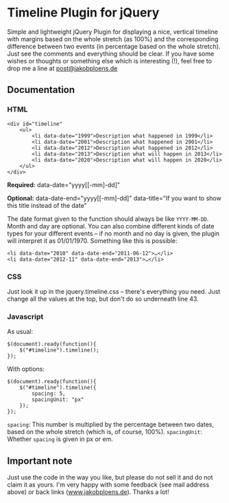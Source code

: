 # Timeline Plugin for jQuery

Simple and lightweight jQuery Plugin for displaying a nice, vertical timeline with margins based on the whole stretch (as 100%) and the corresponding difference between two events (in percentage based on the whole stretch). Just see the comments and everything should be clear. If you have some wishes or thoughts or something else which is interesting (!), feel free to drop me a line at post@jakobploens.de

## Documentation

### HTML

	<div id="timeline"
		<ul>
			<li data-date="1999">Description what happened in 1999</li>
			<li data-date="2001">Description what happened in 2001</li>
			<li data-date="2012">Description what happened in 2012</li>
			<li data-date="2013">Description what will happen in 2013</li>
			<li data-date="2020">Description what will happen in 2020</li>
		</ul>
	</div>


**Required:**
	data-date="yyyy[[-mm]-dd]"

**Optional:**
	data-date-end="yyyy[[-mm]-dd]"
	data-title="If you want to show this title instead of the date"

The date format given to the function should always be like <code>YYYY-MM-DD</code>. Month and day are optional. You can also combine different kinds of date types for your different events – if no month and no day is given, the plugin will interpret it as 01/01/1970. Something like this is possible:

	<li data-date="2010" data-date-end="2011-06-12">…</li>
	<li data-date="2012-11" data-date-end="2013">…</li>


### CSS

Just look it up in the jquery.timeline.css – there's everything you need. Just change all the values at the top, but don't do so underneath line 43.

### Javascript

As usual:

	$(document).ready(function(){
		$("#timeline").timeline();
	});

With options:

	$(document).ready(function(){
		$("#timeline").timeline({
			spacing: 5,
			spacingUnit: "px"
		});
	});

<code>spacing</code>: This number is multiplied by the percentage between two dates, based on the whole stretch (which is, of course, 100%).
<code>spacingUnit</code>: Whether <code>spacing</code> is given in px or em.


## Important note

Just use the code in the way you like, but please do not sell it and do not claim it as yours. I'm very happy with some feedback (see mail address above) or back links (www.jakobploens.de). Thanks a lot!